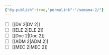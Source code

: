 ```yaml
---
{"dg-publish":true,"permalink":"/semana-2/"}
---
```


- [ ] [[DV 2\|DV 2]]
- [ ] [[ELE 2\|ELE 2]]
- [ ] [[Doc 2\|Doc 2]]
- [ ] [[ADM 2\|ADM 2]]
- [ ] [[MEC 2\|MEC 2]]